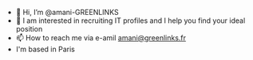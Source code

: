 - 👋 Hi, I’m @amani-GREENLINKS
- 👀 I am interested in recruiting IT profiles and I help you find your ideal position 
- 📫 How to reach me  via e-amil amani@greenlinks.fr 
- I'm based in Paris

<!---
amani-GREENLINKS/amani-GREENLINKS is a ✨ special ✨ repository because its `README.md` (this file) appears on your GitHub profile.
You can click the Preview link to take a look at your changes.
--->
